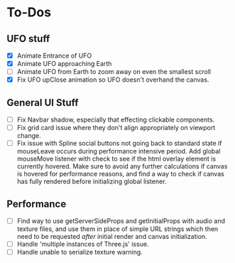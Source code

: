 # To-Dos


## UFO stuff

- [x] Animate Entrance of UFO
- [x] Animate UFO approaching Earth
- [ ] Animate UFO from Earth to zoom away on even the smallest scroll
- [x] Fix UFO upClose animation so UFO doesn't overhand the canvas.

## General UI Stuff

- [ ] Fix Navbar shadow, especially that effecting clickable components.
- [ ] Fix grid card issue where they don't align appropriately on viewport change.
- [ ] Fix issue with Spline social buttons not going back to standard state if mouseLeave occurs during performance intensive period. Add global mouseMove listener with check to see if the html overlay element is currently hovered. Make sure to avoid any further calculations if canvas is hovered for performance reasons, and find a way to check if canvas has fully rendered before initializing global listener.

## Performance 
- [ ] Find way to use getServerSideProps and getInitialProps with audio and texture files, and use them in place of simple URL strings which then need to be requested _after_ initial render and canvas initialization.
- [ ] Handle 'multiple instances of Three.js' issue.
- [ ] Handle unable to serialize texture warning.
